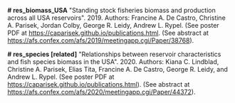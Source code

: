 **# res_biomass_USA**
"Standing stock fisheries biomass and production across all USA reservoirs". 2019. Authors: Francine A. De Castro, Christine A. Parisek, Jordan Colby, George R. Leidy, Andrew L. Rypel. (See poster PDF at https://caparisek.github.io/publications.html. (See abstract at https://afs.confex.com/afs/2019/meetingapp.cgi/Paper/38768). 

**# res_species [related]**
"Relationships between reservoir characteristics and fish species biomass in the USA". 2020. Authors: Kiana C. Lindblad, Christine A. Parisek, Elias Tita, Francine A. De Castro, George R. Leidy, and Andrew L. Rypel. (See poster PDF at https://caparisek.github.io/publications.html). (See abstract at https://afs.confex.com/afs/2020/meetingapp.cgi/Paper/44372).
